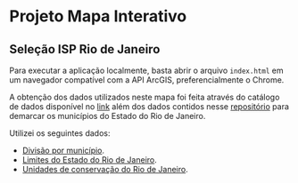 # Projeto Mapa Interativo
## Seleção ISP Rio de Janeiro

Para executar a aplicação localmente, basta abrir o arquivo `index.html` em um navegador compatível com a API ArcGIS, preferencialmente o Chrome. 

A obtenção dos dados utilizados neste mapa foi feita através do catálogo de dados disponível no [link](https://gis-portal.westeurope.cloudapp.azure.com/iderj/?page=Cat%C3%A1logo-de-Dados&views=Parceiros-3%2CExibir-22%2CExibir-10) além dos dados contidos nesse [repositório](https://github.com/prefeitura-rio/queries-datario/blob/master/metadata.json) para demarcar os municípios do Estado do Rio de Janeiro.

Utilizei os seguintes dados:
* [Divisão por município](https://raw.githubusercontent.com/tbrugz/geodata-br/master/geojson/geojs-33-mun.json).
* [Limites do Estado do Rio de Janeiro](https://gis-portal.westeurope.cloudapp.azure.com/server/rest/services/00_PUBLICACOES/lim_limite_estadual_2022/FeatureServer/0?f=json).
* [Unidades de conservação do Rio de Janeiro](https://gis-portal.westeurope.cloudapp.azure.com/server/rest/services/00_PUBLICACOES/amb_unidades_conservacao_2021/FeatureServer/0?f=json).